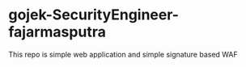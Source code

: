 # gojek-SecurityEngineer-fajarmasputra
This repo is simple web application and simple signature based WAF 
